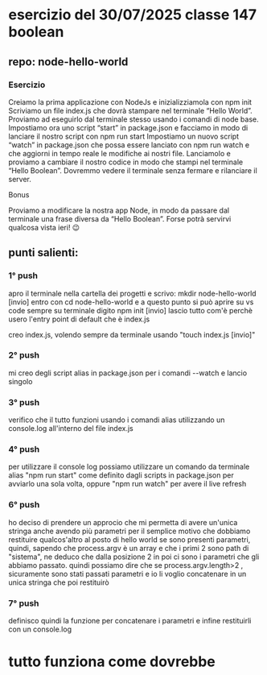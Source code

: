 # esercizio del 30/07/2025 classe 147 boolean

## repo: node-hello-world

### Esercizio

Creiamo la prima applicazione con NodeJs e inizializziamola con npm init
Scriviamo un file index.js che dovrà stampare nel terminale “Hello World”. Proviamo ad eseguirlo dal terminale stesso usando i comandi di node base.
Impostiamo ora uno script “start” in package.json e facciamo in modo di lanciare il nostro script con npm run start
Impostiamo un nuovo script “watch” in package.json che possa essere lanciato con npm run watch e che aggiorni in tempo reale le modifiche ai nostri file. Lanciamolo e proviamo a cambiare il nostro codice in modo che stampi nel terminale “Hello Boolean”. Dovremmo vedere il terminale senza fermare e rilanciare il server.

Bonus

Proviamo a modificare la nostra app Node, in modo da passare dal terminale una frase diversa da “Hello Boolean”. Forse potrà servirvi qualcosa vista ieri! 😉

## punti salienti:

### 1° push

apro il terminale nella cartella dei progetti e scrivo:
mkdir node-hello-world [invio]
entro con cd node-hello-world e a questo punto si può aprire su vs code
sempre su terminale digito npm init [invio]
lascio tutto com'è perchè usero l'entry point di default che è index.js

creo index.js, volendo sempre da terminale usando "touch index.js [invio]"

### 2° push

mi creo degli script alias in package.json per i comandi --watch e lancio singolo

### 3° push

verifico che il tutto funzioni usando i comandi alias utilizzando un console.log all'interno del file index.js

### 4° push

per utilizzare il console log possiamo utilizzare un comando da terminale alias "npm run start" come definito dagli scripts in package.json per avviarlo una sola volta, oppure "npm run watch" per avere il live refresh

### 6° push

ho deciso di prendere un approcio che mi permetta di avere un'unica stringa anche avendo più parametri per il semplice motivo che dobbiamo restituire qualcos'altro al posto di hello world se sono presenti parametri, quindi, sapendo che process.argv è un array e che i primi 2 sono path di "sistema",
ne deduco che dalla posizione 2 in poi ci sono i parametri che gli abbiamo passato.
quindi possiamo dire che se process.argv.length>2 , sicuramente sono stati passati parametri e io li voglio concatenare in un unica stringa che poi restituirò

### 7° push

definisco quindi la funzione per concatenare i parametri e infine restituirli con un console.log

# tutto funziona come dovrebbe
